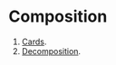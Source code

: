 Composition
===

1. [Cards](https://github.com/AnastasiaLunina/react-ra/tree/main/composition/cards).
1. [Decomposition](https://github.com/AnastasiaLunina/react-ra/tree/main/composition/decomposition).


